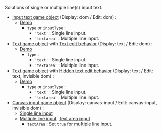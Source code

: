 Solutions of single or multiple line(s) input text.

- [Input text game object](inputtext.md) (Display: dom / Edit: dom) :    
    - [Demo](https://codepen.io/rexrainbow/pen/WBxveQ)
        - `type` or `inputType` :
            - `'text'` : Single line input.
            - `'textarea'` : Multiple line input.
- [Text game object](text.md) with [Text edit behavior](textedit.md) (Display: text / Edit: dom) : 
    - [Demo](https://codepen.io/rexrainbow/pen/dyezeQN)
        - `type` :
            - `'text'` : Single line input.
            - `'textarea'` : Multiple line input.
- [Text game object](text.md) with [Hidden text edit behavior](hiddeninputtext.md) (Display: text / Edit: text, invisible dom) : 
    - [Demo](https://codepen.io/rexrainbow/pen/WNXxEMV)
        - `type` or `inputType` : 
            - `'text'` : Single line input.
            - `'textarea'` : Multiple line input.
- [Canvas input game object](canvasinput.md) (Display: canvas-input / Edit: canvas-input, invisible dom) : 
    - [Single line input](https://codepen.io/rexrainbow/pen/vYjwjyW)
    - [Multiple line input](https://codepen.io/rexrainbow/pen/PoBPmzR), [Text area input](https://codepen.io/rexrainbow/pen/ExGPBjd)
        - `textArea` : Set `true` for multiple line input.
